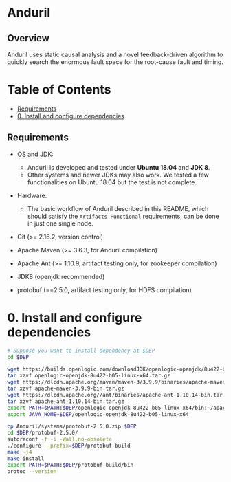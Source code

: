 # Anduril

## Overview
Anduril uses static causal analysis and a novel feedback-driven algorithm
to quickly search the enormous fault space for the root-cause
fault and timing.

Table of Contents
=================
* [Requirements](#requirements)
* [0. Install and configure dependencies](#0-install-and-configure-dependencies)

## Requirements

* OS and JDK:
  - Anduril is developed and tested under **Ubuntu 18.04** and **JDK 8**. 
  - Other systems and newer JDKs may also work. We tested a few functionalities on Ubuntu 18.04 but the test is not complete. 

* Hardware: 
  - The basic workflow of Anduril described in this README, which should satisfy the `Artifacts Functional` requirements, can be done in just one single node.

* Git (>= 2.16.2, version control)
* Apache Maven (>= 3.6.3, for Anduril compilation)
* Apache Ant (>= 1.10.9, artifact testing only, for zookeeper compilation)
* JDK8 (openjdk recommended)
* protobuf (==2.5.0, artifact testing only, for HDFS compilation)

# 0. Install and configure dependencies
 
```bash
# Suppose you want to install dependency at $DEP
cd $DEP

wget https://builds.openlogic.com/downloadJDK/openlogic-openjdk/8u422-b05/openlogic-openjdk-8u422-b05-linux-x64.tar.gztar xzvf jdk-8u301-linux-x64.tar.gz
tar xzvf openlogic-openjdk-8u422-b05-linux-x64.tar.gz
wget https://dlcdn.apache.org/maven/maven-3/3.9.9/binaries/apache-maven-3.9.9-bin.tar.gz
tar xzvf apache-maven-3.9.9-bin.tar.gz
wget https://dlcdn.apache.org//ant/binaries/apache-ant-1.10.14-bin.tar.gz
tar xzvf apache-ant-1.10.14-bin.tar.gz
export PATH=$PATH:$DEP/openlogic-openjdk-8u422-b05-linux-x64/bin:~/apache-maven-3.9.9/bin:$DEP/apache-ant-1.10.14/bin:$DEP/protobuf-build/bin
export JAVA_HOME=$DEP/openlogic-openjdk-8u422-b05-linux-x64

cp Anduril/systems/protobuf-2.5.0.zip $DEP
cd $DEP/protobuf-2.5.0/
autoreconf -f -i -Wall,no-obsolete
./configure --prefix=$DEP/protobuf-build
make -j4
make install
export PATH=$PATH:$DEP/protobuf-build/bin
protoc --version
```


